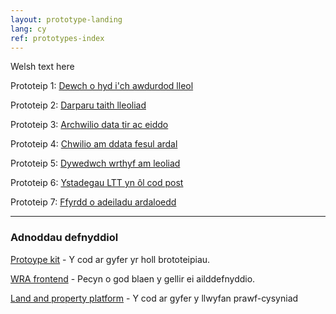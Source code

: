 ```yaml
---
layout: prototype-landing
lang: cy
ref: prototypes-index
---
```


Welsh text here

Prototeip 1: [Dewch o hyd i'ch awdurdod lleol](/property-data-poc/cy/prototypes/dewch-o-hyd-i'ch-awdurdod-lleol)

Prototeip 2: [Darparu taith lleoliad](/property-data-poc/cy/prototypes/darparu-taith-lleoliad)

Prototeip 3: [Archwilio data tir ac eiddo](/property-data-poc/cy/prototypes/archwilio-data-tir-ac-eiddo)

Prototeip 4: [Chwilio am ddata fesul ardal](/property-data-poc/cy/prototypes/chwilio-am-ddata-fesul-ardal)

Prototeip 5: [Dywedwch wrthyf am leoliad](/property-data-poc/cy/prototypes/dywedwch-wrthyf-am-leoliad)

Prototeip 6: [Ystadegau LTT yn ôl cod post](/property-data-poc/cy/prototypes/ystadegau-ltt-yn-ôl-cod-post)

Prototeip 7: [Ffyrdd o adeiladu ardaloedd](/property-data-poc/cy/prototypes/ffyrdd-o-adeiladu-ardaloedd)

---

### Adnoddau defnyddiol

[Protoype kit](https://github.com/welsh-revenue-authority/prototype-kit) - Y cod ar gyfer yr holl brototeipiau. 

[WRA frontend](https://github.com/welsh-revenue-authority/wra-frontend) - Pecyn o god blaen y gellir ei ailddefnyddio.

[Land and property platform](https://github.com/welsh-revenue-authority/property_platform_app) - 
Y cod ar gyfer y llwyfan prawf-cysyniad